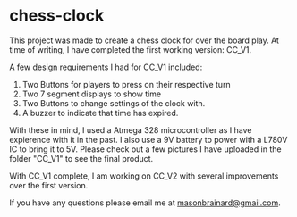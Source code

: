 # chess-clock
This project was made to create a chess clock for over the board play.
At time of writing, I have completed the first working version: CC_V1.

A few design requirements I had for CC_V1 included:
1. Two Buttons for players to press on their respective turn
2. Two 7 segment displays to show time
3. Two Buttons to change settings of the clock with.
4. A buzzer to indicate that time has expired.

With these in mind, I used a Atmega 328 microcontroller as I have expierence with it in the past.
I also use a 9V battery to power with a L780V IC to bring it to 5V.
Please check out a few pictures I have uploaded in the folder "CC_V1" to see the final product.

With CC_V1 complete, I am working on CC_V2 with several improvements over the first version.

If you have any questions please email me at masonbrainard@gmail.com.
